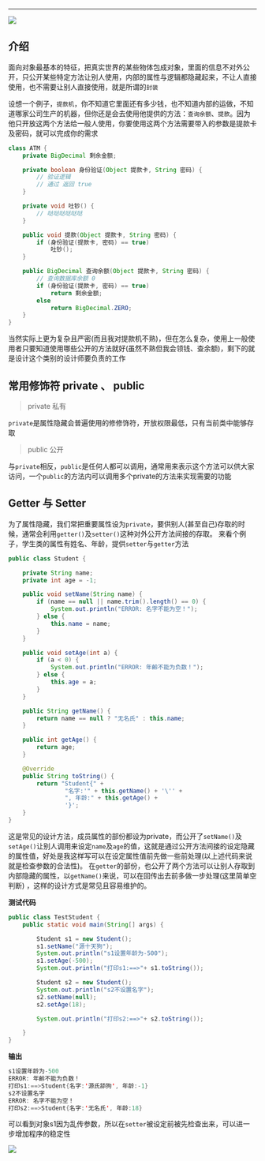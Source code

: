 ---

![](https://cdn.nlark.com/yuque/0/2021/png/631242/1617757211573-0bc0967f-67ed-4196-8603-04f49607374c.png#align=left&display=inline&height=190&margin=%5Bobject%20Object%5D&originHeight=190&originWidth=640&size=0&status=done&style=none&width=640)


## 介绍


面向对象最基本的特征，把真实世界的某些物体包成对象，里面的信息不对外公开，只公开某些特定方法让别人使用，内部的属性与逻辑都隐藏起来，不让人直接使用，也不需要让别人直接使用，就是所谓的`封装`


设想一个例子，`提款机`，你不知道它里面还有多少钱，也不知道内部的运做，不知道哪家公司生产的机器，但你还是会去使用他提供的方法：`查询余额`、`提款`。因为他只开放这两个方法给一般人使用，你要使用这两个方法需要带入的参数是提款卡及密码，就可以完成你的需求


```java
class ATM {
    private BigDecimal 剩余金额;

    private boolean 身份验证(Object 提款卡, String 密码) {
        // 验证逻辑
        // 通过 返回 true
    }

    private void 吐钞() {
        // 哒哒哒哒哒哒
    }

    public void 提款(Object 提款卡, String 密码) {
        if (身份验证(提款卡, 密码) == true)
            吐钞();
    }

    public BigDecimal 查询余额(Object 提款卡, String 密码) {
        // 查询数据库余额 0
        if (身份验证(提款卡, 密码) == true)
            return 剩余金额;
        else
            return BigDecimal.ZERO;
    }
}
```


当然实际上更为复杂且严密(而且我对提款机不熟)，但在怎么复杂，使用上一般使用者只要知道使用哪些公开的方法就好(虽然不熟但我会领钱、查余额)，剩下的就是设计这个类别的设计师要负责的工作


## 常用修饰符 private 、 public


> private 私有



`private`是属性隐藏会普遍使用的修修饰符，开放权限最低，只有当前类中能够存取


> public 公开



与`private`相反，`public`是任何人都可以调用，通常用来表示这个方法可以供大家访问，一个`public`的方法内可以调用多个private的方法来实现需要的功能


## Getter 与 Setter


为了属性隐藏，我们常把重要属性设为`private`，要供别人(甚至自己)存取的时候，通常会利用`getter()`及`setter()`这种对外公开方法间接的存取。
来看个例子，学生类的属性有姓名、年龄，提供`setter`与`getter`方法


```java
public class Student {

    private String name;
    private int age = -1;

    public void setName(String name) {
        if (name == null || name.trim().length() == 0) {
            System.out.println("ERROR: 名字不能为空！");
        } else {
            this.name = name;
        }
    }

    public void setAge(int a) {
        if (a < 0) {
            System.out.println("ERROR: 年齡不能为负数！");
        } else {
            this.age = a;
        }
    }

    public String getName() {
        return name == null ? "无名氏" : this.name;
    }

    public int getAge() {
        return age;
    }

    @Override
    public String toString() {
        return "Student{" +
                "名字:'" + this.getName() + '\'' +
                ", 年龄:" + this.getAge() +
                '}';
    }
}
```


这是常见的设计方法，成员属性的部份都设为private，而公开了`setName()`及`setAge()`让别人调用来设定`name`及`age`的值，这就是通过公开方法间接的设定隐藏的属性值，好处是我这样写可以在设定属性值前先做一些前处理(以上述代码来说就是检查参数的合法性)。
在`getter`的部份，也公开了两个方法可以让别人存取到内部隐藏的属性，以`getName()`来说，可以在回传出去前多做一步处理(这里简单空判断) ，这样的设计方式是常见且容易维护的。


**测试代码**


```java
public class TestStudent {
    public static void main(String[] args) {

        Student s1 = new Student();
        s1.setName("源十天狗");
        System.out.println("s1设置年龄为-500");
        s1.setAge(-500);
        System.out.println("打印s1:==>"+ s1.toString());

        Student s2 = new Student();
        System.out.println("s2不设置名字");
        s2.setName(null);
        s2.setAge(18);

        System.out.println("打印s2:==>"+ s2.toString());

    }
}
```


**输出**


```java
s1设置年龄为-500
ERROR: 年齡不能为负数！
打印s1:==>Student{名字:'源氏舔狗', 年龄:-1}
s2不设置名字
ERROR: 名字不能为空！
打印s2:==>Student{名字:'无名氏', 年龄:18}
```


可以看到对象s1因为乱传参数，所以在`setter`被设定前被先检查出来，可以进一步增加程序的稳定性


![](https://cdn.nlark.com/yuque/0/2021/png/631242/1617757211831-1b0ac9cd-5c4d-4a03-afe8-363e69e6e430.png#align=left&display=inline&height=251&margin=%5Bobject%20Object%5D&originHeight=251&originWidth=748&size=0&status=done&style=none&width=748)
